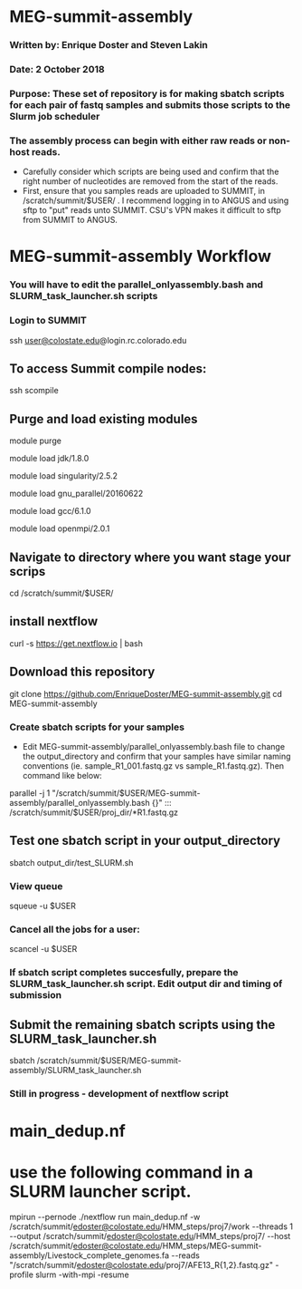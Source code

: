 # MEG-summit-assembly
### Written by:	 Enrique Doster and Steven Lakin
### Date:		     2 October 2018
### Purpose: 	   These set of repository is for making sbatch scripts for each pair of fastq samples and submits those scripts to the Slurm job scheduler

### The assembly process can begin with either raw reads or non-host reads.
- Carefully consider which scripts are being used and confirm that the right number of nucleotides are removed from the start of the reads. 
- First, ensure that you samples reads are uploaded to SUMMIT, in /scratch/summit/$USER/ . I recommend logging in to ANGUS and using sftp to "put" reads unto SUMMIT. CSU's VPN makes it difficult to sftp from SUMMIT to ANGUS.

# MEG-summit-assembly Workflow
### You will have to edit the parallel_onlyassembly.bash and SLURM_task_launcher.sh scripts
### Login to SUMMIT
ssh user@colostate.edu@login.rc.colorado.edu

## To access Summit compile nodes:
ssh scompile
## Purge and load existing modules
module purge

module load jdk/1.8.0

module load singularity/2.5.2

module load gnu_parallel/20160622

module load gcc/6.1.0

module load openmpi/2.0.1

## Navigate to directory where you want stage your scrips
cd /scratch/summit/$USER/
## install nextflow
curl -s https://get.nextflow.io | bash
## Download this repository
git clone https://github.com/EnriqueDoster/MEG-summit-assembly.git
cd MEG-summit-assembly

### Create sbatch scripts for your samples
- Edit MEG-summit-assembly/parallel_onlyassembly.bash file to change the output_directory and confirm that your samples have similar naming conventions (ie. sample_R1_001.fastq.gz vs sample_R1.fastq.gz). Then command like below:

parallel -j 1 "/scratch/summit/$USER/MEG-summit-assembly/parallel_onlyassembly.bash {}" ::: /scratch/summit/$USER/proj_dir/*R1.fastq.gz

## Test one sbatch script in your output_directory
sbatch output_dir/test_SLURM.sh
### View queue
squeue -u $USER
### Cancel all the jobs for a user:
scancel -u $USER
### If sbatch script completes succesfully, prepare the SLURM_task_launcher.sh script. Edit output dir and timing of submission

## Submit the remaining sbatch scripts using the SLURM_task_launcher.sh
sbatch /scratch/summit/$USER/MEG-summit-assembly/SLURM_task_launcher.sh



### Still in progress - development of nextflow script
# main_dedup.nf
# use the following command in a SLURM launcher script.
mpirun --pernode ./nextflow run main_dedup.nf -w /scratch/summit/edoster@colostate.edu/HMM_steps/proj7/work --threads 1 --output /scratch/summit/edoster@colostate.edu/HMM_steps/proj7/ --host /scratch/summit/edoster@colostate.edu/HMM_steps/MEG-summit-assembly/Livestock_complete_genomes.fa --reads "/scratch/summit/edoster@colostate.edu/proj7/AFE13_R{1,2}.fastq.gz" -profile slurm -with-mpi -resume
